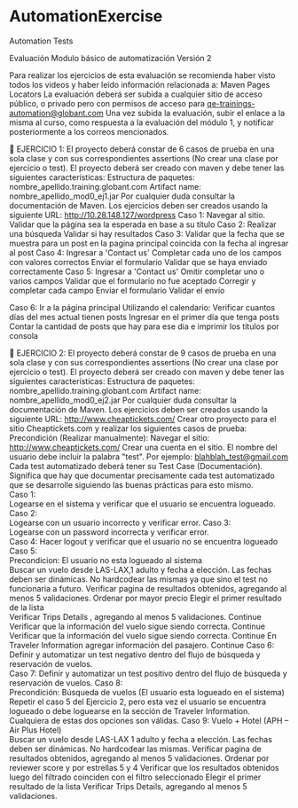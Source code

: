 # AutomationExercise
Automation Tests



Evaluación
Modulo básico de automatización
Versión
2

Para realizar los ejercicios de esta evaluación se recomienda haber visto todos los videos  y haber leído información relacionada a:
Maven
Pages 
Locators
La evaluación deberá ser subida a cualquier sitio de acceso público, o privado pero con permisos de acceso para qe-trainings-automation@globant.com
Una vez subida la evaluación, subir el enlace a la misma al curso, como respuesta a la evaluación del módulo 1, y notificar posteriormente a los correos mencionados.


EJERCICIO 1:
El proyecto deberá constar de 6 casos de prueba en una sola clase y con sus correspondientes assertions (No crear una clase por ejercicio o test). 
El proyecto deberá ser creado con maven y debe tener las siguientes características: 
Estructura de paquetes: nombre_apellido.training.globant.com 
Artifact name: nombre_apellido_mod0_ej1.jar 
Por cualquier duda consultar la documentación de Maven. 
 Los ejercicios deben ser creados usando la siguiente URL:  http://10.28.148.127/wordpress
Caso  1: 
Navegar al sitio. 
Validar que la página sea la esperada en base a su título 
Caso  2:
Realizar una búsqueda 
Validar si hay resultados 
Caso  3:
Validar que la fecha que se muestra para un post en la pagina principal coincida con la fecha al ingresar al post
Caso  4:
Ingresar a 'Contact us' 
Completar cada uno de los campos con valores correctos 
Enviar el formulario 
Validar que se haya enviado correctamente 
Caso  5:
Ingresar a 'Contact us'
Omitir completar uno o varios campos 
Validar que el formulario no fue aceptado 
Corregir y completar cada campo 
Enviar el formulario 
Validar el envío 

Caso  6:
Ir a la página principal 
Utilizando el calendario: 
Verificar cuantos días del mes actual tienen posts 
Ingresar en el primer día que tenga posts 
Contar la cantidad de posts que hay para ese día e imprimir los títulos por consola



EJERCICIO 2:
El proyecto deberá constar de 9 casos de prueba en una sola clase y con sus correspondientes assertions (No crear una clase por ejercicio o test). 
El proyecto deberá ser creado con maven y debe tener las siguientes características: 
Estructura de paquetes: nombre_apellido.training.globant.com 
Artifact name: nombre_apellido_mod0_ej2.jar 
Por cualquier duda consultar la documentación de Maven. 
Los ejercicios deben ser creados usando la siguiente URL: http://www.cheaptickets.com/
Crear otro proyecto para el sitio Cheaptickets.com y realizar los siguientes casos de prueba:
Precondición (Realizar manualmente):
Navegar el sitio: http://www.cheaptickets.com/
Crear una cuenta en el sitio. El nombre del usuario debe incluir la palabra "test". Por ejemplo: blahblah_test@gmail.com
Cada test automatizado deberá tener su Test Case (Documentación). Significa que hay que documentar precisamente cada test automatizado que se desarrolle siguiendo las buenas prácticas para esto mismo.				
Caso 1:				
Logearse en el sistema y verificar que el usuario se encuentra logueado.
Caso 2:				
Logearse con un usuario incorrecto y verificar error.
Caso 3:				
Logearse con un password incorrecta y verificar error.				
Caso 4:
Hacer logout y verificar que el usuario no se encuentra logueado
Caso 5:					
Precondicion: El usuario no esta logueado al sistema				
Buscar un vuelo desde LAS-LAX,1 adulto y fecha a elección. Las fechas deben ser dinámicas. No hardcodear las mismas ya que sino el test no funcionaria a futuro.
Verificar pagina de resultados obtenidos, agregando al menos 5 validaciones.
Ordenar por mayor precio
Elegir el primer resultado de la lista						
Verificar Trips Details , agregando al menos 5 validaciones. Continue
Verificar que la información del vuelo sigue siendo correcta. Continue
Verificar que la información del vuelo sigue siendo correcta. Continue
En Traveler Information agregar información del pasajero. Continue
Caso 6:
Definir y automatizar un test negativo dentro del flujo de búsqueda y reservación de vuelos.				
Caso 7:
Definir y automatizar un test positivo dentro del flujo de búsqueda y reservación de vuelos.
Caso 8:				
Precondición: Búsqueda de vuelos (El usuario esta logueado en el sistema)
Repetir el caso 5 del Ejercicio 2, pero esta vez el usuario se encuentra logueado o debe loguearse en la sección de Traveler Information. Cualquiera de estas dos opciones son válidas.
Caso 9:
Vuelo + Hotel (APH – Air Plus Hotel)				
Buscar un vuelo desde LAS-LAX 1 adulto y fecha a elección. Las fechas deben ser dinámicas. No hardcodear las mismas.
Verificar pagina de resultados obtenidos, agregando al menos 5 validaciones.
Ordenar por reviewer score y por estrellas 5 y 4
Verificar que los resultados obtenidos luego del filtrado coinciden con el filtro seleccionado
Elegir el primer resultado de la lista
Verificar Trips Details, agregando al menos 5 validaciones.
